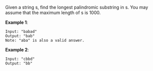 Given a string s, find the longest palindromic substring in s. You may assume
that the maximum length of s is 1000.

**Example 1**:

	Input: "babad"
	Output: "bab"
	Note: "aba" is also a valid answer.

**Example 2**:

	Input: "cbbd"
	Output: "bb"
